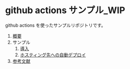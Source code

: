 # github actions サンプル_WIP

github actions を使ったサンプルリポジトリです。

1. [概要](./docs/overview.md)
2. サンプル
   1. [導入](./docs/sample.md)
   2. [ホスティング先への自動デプロイ](./docs/deploy.md)
3. [参考文献](./docs/resources.md)
